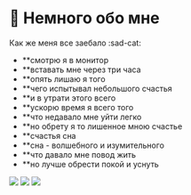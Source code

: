 #  🍛  Немного обо мне

Как же меня все заебало :sad-cat:

* **смотрю я в монитор 
* **вставать мне через три часа
* **опять лишаю я того 
* **чего испытывал небольшого счастья 
* **и в утрати этого всего 
* **ускорю время я всего того
* **что недавало мне уйти легко 
* **но обрету я то лишенное мною счастье 
* **счастья сна
* **сна - волшебного и изумительного 
* **что давало мне повод жить 
* **но лучше обрести покой и уснуть

<img src="![image](https://user-images.githubusercontent.com/57398239/120382310-1319e500-c356-11eb-9639-30c3a71dc2a8.png)">
<img src="![image](https://user-images.githubusercontent.com/57398239/120382467-4197c000-c356-11eb-9287-ea4d12eb4552.png)">
<img src="![image](https://user-images.githubusercontent.com/57398239/120382504-4ceaeb80-c356-11eb-846b-98e2dc9a6c3f.png)">

